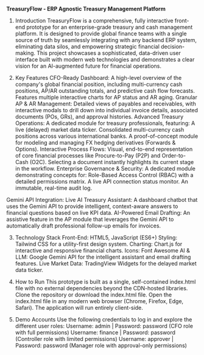 **TreasuryFlow - ERP Agnostic Treasury Management Platform**
1. Introduction
TreasuryFlow is a comprehensive, fully interactive front-end prototype for an enterprise-grade treasury and cash management platform. It is designed to provide global finance teams with a single source of truth by seamlessly integrating with any backend ERP system, eliminating data silos, and empowering strategic financial decision-making.
This project showcases a sophisticated, data-driven user interface built with modern web technologies and demonstrates a clear vision for an AI-augmented future for financial operations.

2. Key Features
CFO-Ready Dashboard: A high-level overview of the company's global financial position, including multi-currency cash positions, AP/AR outstanding totals, and predictive cash flow forecasts. Features multiple interactive charts for AP status and AR aging.
Granular AP & AR Management: Detailed views of payables and receivables, with interactive modals to drill down into individual invoice details, associated documents (POs, GRs), and approval histories.
Advanced Treasury Operations: A dedicated module for treasury professionals, featuring:
A live (delayed) market data ticker.
Consolidated multi-currency cash positions across various international banks.
A proof-of-concept module for modeling and managing FX hedging derivatives (Forwards & Options).
Interactive Process Flows: Visual, end-to-end representation of core financial processes like Procure-to-Pay (P2P) and Order-to-Cash (O2C). Selecting a document instantly highlights its current stage in the workflow.
Enterprise Governance & Security: A dedicated module demonstrating concepts for:
Role-Based Access Control (RBAC) with a detailed permissions matrix.
A live API connection status monitor.
An immutable, real-time audit log.

Gemini API Integration:
Live AI Treasury Assistant: A dashboard chatbot that uses the Gemini API to provide intelligent, context-aware answers to financial questions based on live KPI data.
AI-Powered Email Drafting: An assistive feature in the AP module that leverages the Gemini API to automatically draft professional follow-up emails for invoices.

3. Technology Stack
Front-End: HTML5, JavaScript (ES6+)
Styling: Tailwind CSS for a utility-first design system.
Charting: Chart.js for interactive and responsive financial charts.
Icons: Font Awesome
AI & LLM: Google Gemini API for the intelligent assistant and email drafting features.
Live Market Data: TradingView Widgets for the delayed market data ticker.

4. How to Run
This prototype is built as a single, self-contained index.html file with no external dependencies beyond the CDN-hosted libraries.
Clone the repository or download the index.html file.
Open the index.html file in any modern web browser (Chrome, Firefox, Edge, Safari).
The application will run entirely client-side.

5. Demo Accounts
Use the following credentials to log in and explore the different user roles:
Username: admin | Password: password (CFO role with full permissions)
Username: finance | Password: password (Controller role with limited permissions)
Username: approver | Password: password (Manager role with approval-only permissions)
